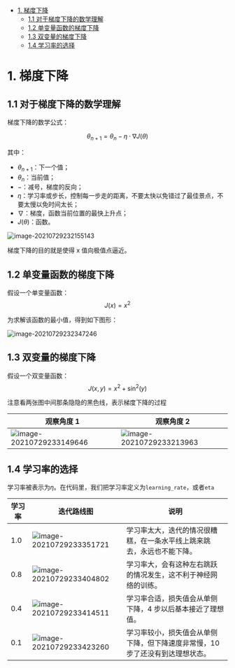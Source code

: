 <!-- @import "[TOC]" {cmd="toc" depthFrom=1 depthTo=6 orderedList=false} -->

<!-- code_chunk_output -->

- [1. 梯度下降](#1-梯度下降)
  - [1.1 对于梯度下降的数学理解](#11-对于梯度下降的数学理解)
  - [1.2 单变量函数的梯度下降](#12-单变量函数的梯度下降)
  - [1.3 双变量的梯度下降](#13-双变量的梯度下降)
  - [1.4 学习率的选择](#14-学习率的选择)

<!-- /code_chunk_output -->

# 1. 梯度下降

## 1.1 对于梯度下降的数学理解

梯度下降的数学公式：

$$\theta_{n+1} = \theta_{n} - \eta \cdot \nabla J(\theta) \tag{1}$$

其中：

- $\theta_{n+1}$：下一个值；
- $\theta_n$：当前值；
- $-$：减号，梯度的反向；
- $\eta$：学习率或步长，控制每一步走的距离，不要太快以免错过了最佳景点，不要太慢以免时间太长；
- $\nabla$：梯度，函数当前位置的最快上升点；
- $J(\theta)$：函数。

![image-20210729232155143](E:/md%E6%96%87%E4%BB%B6/md%E6%96%87%E4%BB%B6%E5%9B%BE%E7%89%87/image-20210729232155143.png)

梯度下降的目的就是使得 x 值向极值点逼近。

## 1.2 单变量函数的梯度下降

假设一个单变量函数：$$J(x) = x ^2$$

为求解该函数的最小值，得到如下图形：

![image-20210729232347246](E:/md%E6%96%87%E4%BB%B6/md%E6%96%87%E4%BB%B6%E5%9B%BE%E7%89%87/image-20210729232347246.png)

## 1.3 双变量的梯度下降

假设一个双变量函数：$$J(x,y) = x^2 + \sin^2(y)$$

注意看两张图中间那条隐隐的黑色线，表示梯度下降的过程

| 观察角度 1                                                                                                             | 观察角度 2                                                                                                             |
| ---------------------------------------------------------------------------------------------------------------------- | ---------------------------------------------------------------------------------------------------------------------- |
| ![image-20210729233149646](E:/md%E6%96%87%E4%BB%B6/md%E6%96%87%E4%BB%B6%E5%9B%BE%E7%89%87/image-20210729233149646.png) | ![image-20210729233213963](E:/md%E6%96%87%E4%BB%B6/md%E6%96%87%E4%BB%B6%E5%9B%BE%E7%89%87/image-20210729233213963.png) |

## 1.4 学习率的选择

学习率被表示为$\eta$。在代码里，我们把学习率定义为`learning_rate`，或者`eta`

| 学习率 | 迭代路线图                                                                                                             | 说明                                                                          |
| ------ | ---------------------------------------------------------------------------------------------------------------------- | ----------------------------------------------------------------------------- |
| 1.0    | ![image-20210729233351721](E:/md%E6%96%87%E4%BB%B6/md%E6%96%87%E4%BB%B6%E5%9B%BE%E7%89%87/image-20210729233351721.png) | 学习率太大，迭代的情况很糟糕，在一条水平线上跳来跳去，永远也不能下降。        |
| 0.8    | ![image-20210729233404802](E:/md%E6%96%87%E4%BB%B6/md%E6%96%87%E4%BB%B6%E5%9B%BE%E7%89%87/image-20210729233404802.png) | 学习率大，会有这种左右跳跃的情况发生，这不利于神经网络的训练。                |
| 0.4    | ![image-20210729233414511](E:/md%E6%96%87%E4%BB%B6/md%E6%96%87%E4%BB%B6%E5%9B%BE%E7%89%87/image-20210729233414511.png) | 学习率合适，损失值会从单侧下降，4 步以后基本接近了理想值。                    |
| 0.1    | ![image-20210729233423260](E:/md%E6%96%87%E4%BB%B6/md%E6%96%87%E4%BB%B6%E5%9B%BE%E7%89%87/image-20210729233423260.png) | 学习率较小，损失值会从单侧下降，但下降速度非常慢，10 步了还没有到达理想状态。 |
